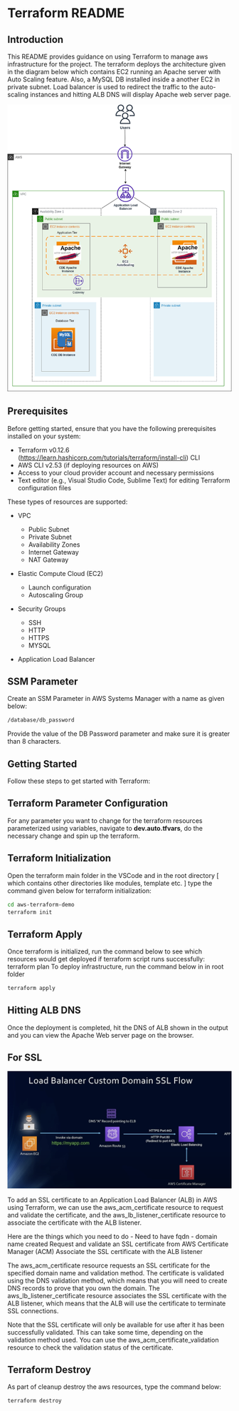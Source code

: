 # Terraform README

## Introduction

This README provides guidance on using Terraform to manage aws infrastructure for the project. The terraform deploys the architecture given in the diagram below which contains EC2 running an Apache server with Auto Scaling feature. Also, a MySQL DB installed inside a another EC2 in private subnet. Load balancer is used to redirect the traffic to the auto-scaling instances and hitting ALB DNS will display Apache web server page.

![aws-terraform-demo](Architecture.png)


## Prerequisites

Before getting started, ensure that you have the following prerequisites installed on your system:

- Terraform v0.12.6 (https://learn.hashicorp.com/tutorials/terraform/install-cli) CLI
- AWS CLI v2.53 (if deploying resources on AWS)
- Access to your cloud provider account and necessary permissions
- Text editor (e.g., Visual Studio Code, Sublime Text) for editing Terraform configuration files

These types of resources are supported:

- VPC
   - Public Subnet
   - Private Subnet
   - Availability Zones
   - Internet Gateway
   - NAT Gateway

- Elastic Compute Cloud (EC2)
   - Launch configuration
   - Autoscaling Group

- Security Groups
   - SSH
   - HTTP
   - HTTPS
   - MYSQL

- Application Load Balancer


## SSM Parameter 

Create an SSM Parameter in AWS Systems Manager with a name as given below:

  ```bash
/database/db_password
```
Provide the value of the DB Password parameter and make sure it is greater than 8 characters. 

## Getting Started

Follow these steps to get started with Terraform:

## Terraform Parameter Configuration

For any parameter you want to change for the terraform resources parameterized using variables, navigate to **dev.auto.tfvars**, do the necessary change and spin up the terraform.

## Terraform Initialization

Open the terraform main folder in the VSCode and in the root directory [ which
contains other directories like modules, template etc. ] type the command given below
for terraform initialization:

  ```bash
  cd aws-terraform-demo
terraform init
```
## Terraform Apply

Once terraform is initialized, run the command below to see which resources would get
deployed if terraform script runs successfully:
terraform plan
To deploy infrastructure, run the command below in in root folder

  ```bash
terraform apply
```

## Hitting ALB DNS 

Once the deployment is completed, hit the DNS of ALB shown in the output and you can view the Apache Web server page on the browser.


## For SSL

![aws-terraform-demo](dns.png)

To add an SSL certificate to an Application Load Balancer (ALB) in AWS using Terraform, we can use the aws_acm_certificate resource to request and validate the certificate, and the aws_lb_listener_certificate resource to associate the certificate with the ALB listener.

Here are the things which you need to do -
Need to have fqdn -  domain name created
Request and validate an SSL certificate from AWS Certificate Manager (ACM)
Associate the SSL certificate with the ALB listener

The aws_acm_certificate resource requests an SSL certificate for the specified domain name and validation method. 
The certificate is validated using the DNS validation method, which means that you will need to create DNS records to prove that you own the domain. The aws_lb_listener_certificate resource associates the SSL certificate with the ALB listener, which means that the ALB will use the certificate to terminate SSL connections.

Note that the SSL certificate will only be available for use after it has been successfully validated. This can take some time, depending on the validation method used. You can use the aws_acm_certificate_validation resource to check the validation status of the certificate.

## Terraform Destroy

As part of cleanup destroy the aws resources, type the command below:

  ```bash
terraform destroy
```